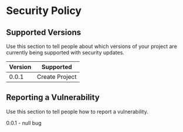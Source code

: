 # Security Policy

## Supported Versions

Use this section to tell people about which versions of your project are
currently being supported with security updates.

| Version | Supported          |
| ------- | ------------------ |
| 0.0.1   | Create Project     |

## Reporting a Vulnerability

Use this section to tell people how to report a vulnerability.

0.0.1 - null bug
